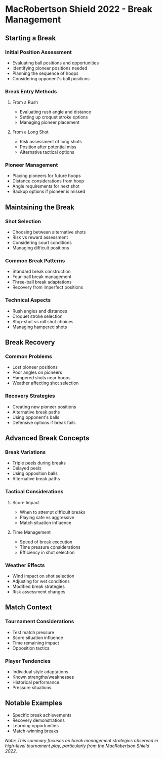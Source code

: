 # MacRobertson Shield 2022 - Break Management

## Starting a Break
### Initial Position Assessment
- Evaluating ball positions and opportunities
- Identifying pioneer positions needed
- Planning the sequence of hoops
- Considering opponent's ball positions

### Break Entry Methods
1. From a Rush
   - Evaluating rush angle and distance
   - Setting up croquet stroke options
   - Managing pioneer placement

2. From a Long Shot
   - Risk assessment of long shots
   - Position after potential miss
   - Alternative tactical options

### Pioneer Management
- Placing pioneers for future hoops
- Distance considerations from hoop
- Angle requirements for next shot
- Backup options if pioneer is missed

## Maintaining the Break
### Shot Selection
- Choosing between alternative shots
- Risk vs reward assessment
- Considering court conditions
- Managing difficult positions

### Common Break Patterns
- Standard break construction
- Four-ball break management
- Three-ball break adaptations
- Recovery from imperfect positions

### Technical Aspects
- Rush angles and distances
- Croquet stroke selection
- Stop-shot vs roll shot choices
- Managing hampered shots

## Break Recovery
### Common Problems
- Lost pioneer positions
- Poor angles on pioneers
- Hampered shots near hoops
- Weather affecting shot selection

### Recovery Strategies
- Creating new pioneer positions
- Alternative break paths
- Using opponent's balls
- Defensive options if break fails

## Advanced Break Concepts
### Break Variations
- Triple peels during breaks
- Delayed peels
- Using opposition balls
- Alternative break paths

### Tactical Considerations
1. Score Impact
   - When to attempt difficult breaks
   - Playing safe vs aggressive
   - Match situation influence

2. Time Management
   - Speed of break execution
   - Time pressure considerations
   - Efficiency in shot selection

### Weather Effects
- Wind impact on shot selection
- Adjusting for wet conditions
- Modified break strategies
- Risk assessment changes

## Match Context
### Tournament Considerations
- Test match pressure
- Score situation influence
- Time remaining impact
- Opposition tactics

### Player Tendencies
- Individual style adaptations
- Known strengths/weaknesses
- Historical performance
- Pressure situations

## Notable Examples
- Specific break achievements
- Recovery demonstrations
- Learning opportunities
- Match-winning breaks

*Note: This summary focuses on break management strategies observed in high-level tournament play, particularly from the MacRobertson Shield 2022.* 